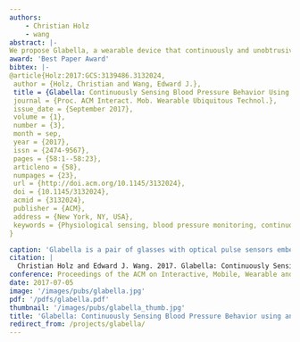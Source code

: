 ```yaml
---
authors:
    - Christian Holz
    - wang
abstract: |-
We propose Glabella, a wearable device that continuously and unobtrusively monitors heart rates at three sites on the wearer’s head. Our glasses prototype incorporates optical sensors, processing, storage, and communication components, all integrated into the frame to passively collect physiological data about the user without the need for any interaction. Glabella continuously records the stream of reflected light intensities from blood flow as well as inertial measurements of the user’s head. From the temporal differences in pulse events across the sensors, our prototype derives the wearer’s pulse transit time on a beat-to-beat basis.
award: 'Best Paper Award'
bibtex: |-
@article{Holz:2017:GCS:3139486.3132024,
 author = {Holz, Christian and Wang, Edward J.},
 title = {Glabella: Continuously Sensing Blood Pressure Behavior Using an Unobtrusive Wearable Device},
 journal = {Proc. ACM Interact. Mob. Wearable Ubiquitous Technol.},
 issue_date = {September 2017},
 volume = {1},
 number = {3},
 month = sep,
 year = {2017},
 issn = {2474-9567},
 pages = {58:1--58:23},
 articleno = {58},
 numpages = {23},
 url = {http://doi.acm.org/10.1145/3132024},
 doi = {10.1145/3132024},
 acmid = {3132024},
 publisher = {ACM},
 address = {New York, NY, USA},
 keywords = {Physiological sensing, blood pressure monitoring, continuous tracking, convenience, cuffless sensing, heart rate monitoring, in-the-wild user study, pulse transit time, unobtrusive wearable, wearable device},
} 

caption: 'Glabella is a pair of glasses with optical pulse sensors embedded strategically to measure continuous blood pressure changes based on pulse transit time.'
citation: |
  Christian Holz and Edward J. Wang. 2017. Glabella: Continuously Sensing Blood Pressure Behavior using an Unobtrusive Wearable Device. Proc. ACM Interact. Mob. Wearable Ubiquitous Technol. 1, 3, Article 58 (September 2017), 23 pages. DOI: https://doi.org/10.1145/3132024
conference: Proceedings of the ACM on Interactive, Mobile, Wearable and Ubiquitous Technologies (IMWUT), 2017
date: 2017-07-05
image: '/images/pubs/glabella.jpg'
pdf: '/pdfs/glabella.pdf'
thumbnail: '/images/pubs/glabella_thumb.jpg'
title: 'Glabella: Continuously Sensing Blood Pressure Behavior using an Unobtrusive Wearable Device'
redirect_from: /projects/glabella/
---
```


